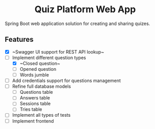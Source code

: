 <h1 align="center">Quiz Platform Web App</h1>
Spring Boot web application solution for creating and sharing quizes.

## Features
  - [x] ~Swagger UI support for REST API lookup~
  - [ ] Implement different question types
    - [x] ~Closed question~
    - [ ] Opened question
    - [ ] Words jumble
  - [ ] Add credentials support for questions management
  - [ ] Refine full database models
    - [ ] Questions table
    - [ ] Answers table
    - [ ] Sessions table
    - [ ] Tries table
  - [ ] Implement all types of tests
  - [ ] Implement frontend
